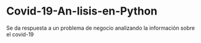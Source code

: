 # Covid-19-An-lisis-en-Python
Se da respuesta a un problema de negocio analizando la información sobre el covid-19 
